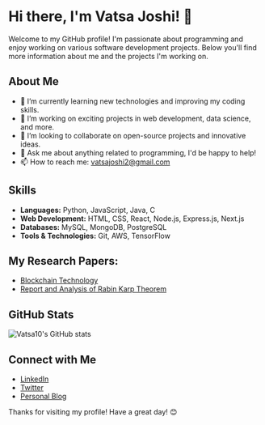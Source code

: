 # Hi there, I'm Vatsa Joshi! 👋

Welcome to my GitHub profile! I'm passionate about programming and enjoy working on various software development projects. Below you'll find more information about me and the projects I'm working on.

## About Me

- 🌱 I’m currently learning new technologies and improving my coding skills.
- 🔭 I’m working on exciting projects in web development, data science, and more.
- 👯 I’m looking to collaborate on open-source projects and innovative ideas.
- 💬 Ask me about anything related to programming, I'd be happy to help!
- 📫 How to reach me: [vatsajoshi2@gmail.com](mailto:vatsajoshi2@gmail.com)

## Skills

- **Languages:** Python, JavaScript, Java, C
- **Web Development:** HTML, CSS, React, Node.js, Express.js, Next.js
- **Databases:** MySQL, MongoDB, PostgreSQL
- **Tools & Technologies:** Git, AWS, TensorFlow

## My Research Papers:

- [Blockchain Technology](http://dx.doi.org/10.13140/RG.2.2.32465.75365)
- [Report and Analysis of Rabin Karp Theorem](10.13140/RG.2.2.24592.01283)

## GitHub Stats

![Vatsa10's GitHub stats](https://github-readme-stats.vercel.app/api?username=Vatsa10&show_icons=true&theme=radical)

## Connect with Me

- [LinkedIn](www.linkedin.com/in/vatsa-joshi)
- [Twitter](https://twitter.com/vatsa_10)
- [Personal Blog](https://bento.me/vatsa)

Thanks for visiting my profile! Have a great day! 😊
